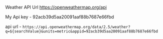 Weather API Url 
https://openweathermap.org/api

My Api key - 92acb39d5aa20091aaf88b7687e66fbd

api url - `https://api.openweathermap.org/data/2.5/weather?q=${searchValue}&units=metric&appid=92acb39d5aa20091aaf88b7687e66fbd`